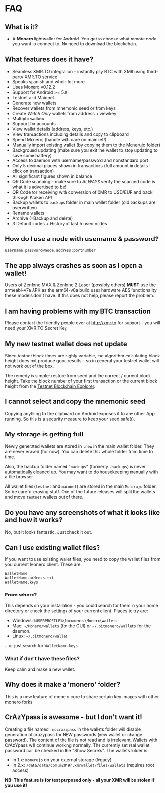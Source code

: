 # FAQ

## What is it?
- A **Monero** lightwallet for Android. You get to choose what remote node you want to connect to. No need to download the blockchain.

## What features does it have?

- Seamless XMR.TO integration - instantly pay BTC with XMR using third-party XMR.TO service
- Speaks spanish and whole lot more
- Uses Monero v0.12.2
- Support for Android >= 5.0
- Testnet and Mainnet
- Generate new wallets
- Recover wallets from mnemonic seed or from keys
- Create *Watch Only* wallets from address + viewkey
- Multiple wallets
- Support for accounts
- View wallet details (address, keys, etc.)
- View transactions including details and copy to clipboard
- Spend Moneroj (handle with care on mainnet!)
- Manually import existing wallet (by copying them to the Monerujo folder)
- Background updating (make sure you exit the wallet to stop updating to save some battery)
- Access to daemon with username/password and nonstandard port
- Only 5 decimal places shown in transactions (full amount in details - click on transaction)
- All significant figures shown in balance
- QR Code scanning - make sure to *ALWAYS* verify the scanned code is what it is advertised to be!
- QR Code for receiving with conversion of XMR to USD/EUR and back through Kraken API
- Backup wallets to `backups` folder in main wallet folder (old backups are overwritten)
- Rename wallets
- Archive (=Backup and delete)
- 3 Default nodes + History of last 5 used nodes

## How do I use a node with username & password?
```username:password@node.address:portnumber```

## The app always crashes as soon as I open a wallet!
Users of Zenfone MAX & Zenfone 2 Laser (possibly others) **MUST** use the armeabi-v7a APK as the arm64-v8a build uses hardware AES
functionality these models don't have. If this does not help, please report the problem.

## I am having problems with my BTC transaction
Please contact the friendly people over at http://xmr.to for support - you will need your XMR.TO Secret Key.

## My new testnet wallet does not update
Since testnet block times are highly variable, the algorithm calculating block height does not
produce good results - so in general your testnet wallet will not work out of the box.

The remedy is simple: restore from seed and the correct / current block height. Take the block number
of your first transaction or the current block height from the
[Testnet Blockchain Explorer](https://testnet.xmrchain.com/).

## I cannot select and copy the mnemonic seed
Copying anything to the clipboard on Android exposes it to any other App running. So this
is a security measure to keep your seed safe(r). 

## My storage is getting full
Newly generated wallets are stored in `.new` in the main wallet folder.
They are never erased (for now). You can delete this whole folder from time to time.

Also, the backup folder named "`backups`" (formerly `.backups`) is never automatically cleaned up.
You may want to do housekeeping manually with a file browser.

All wallet files (`testnet` and `mainnet`) are stored in the main `Monerujo` folder.
So be careful erasing stuff. One of the future releases will split the wallets and move `testnet`
 wallets out of there.

## Do you have any screenshots of what it looks like and how it works?
No, but it looks fantastic. Just check it out.

## Can I use existing wallet files?

If you want to use existing wallet files, you need to copy the wallet files from you current Monero client. These are:
```
WalletName
WalletName.address.txt
WalletName.keys
```

### From where?

This depends on your installation - you could search for them in your home directory or check the settings of your current client. Places to try are:

- Windows: `%USERPROFILE%\Documents\Monero\wallets`
- Mac: `~/Monero/wallets` (for the GUI) or `~/.bitmonero/wallets` for the daemon.
- Linux: `~/.bitmonero/wallet`

...or just search for `WalletName.keys`.

### What if don't have these files?

Keep calm and make a new wallet.

## Why does it make a 'monero' folder?
This is a new feature of monero core to share certain key images with other monero forks.

## CrAzYpass is awesome - but I don't want it!
Creating a file named `.nocrazypass` in the wallets folder will disable generation of crazypass for NEW passwords (new wallet or change password).
The content of the file is not read and is irrelevant.
Wallets with CrAzYpass will continue working normally. The currently set real wallet password can be checked in the "Show Secrets".
The wallets folder is:
- In 1.x: `monerujo` on your external storage (legacy)
- In 2.x: `/data/data/com.m2049r.xmrwallet/files/wallets` (requires root access)

**NB: This feature is for test purposed only - all your XMR will be stolen if you use it!**
